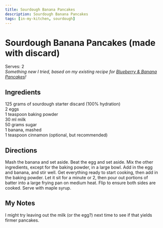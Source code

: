 ```yaml
---
title: Sourdough Banana Pancakes
description: Sourdough Banana Pancakes
tags: [in-my-kitchen, sourdough]
---
```


# Sourdough Banana Pancakes (made with discard)
Serves: 2  
*Something new I tried, based on my existing recipe for [Blueberry & Banana Pancakes](blueberry-banana-pancakes.md)!*

## Ingredients
125 grams of sourdough starter discard (100% hydration)  
2 eggs  
1 teaspoon baking powder  
30 ml milk  
50 grams sugar  
1 banana, mashed  
1 teaspoon cinnamon (optional, but recommended)

## Directions
Mash the banana and set aside. Beat the egg and set aside. Mix the other ingredients, except for the baking powder, in a large bowl. Add in the egg and banana, and stir well. Get everything ready to start cooking, then add in the baking powder. Let it sit for a minute or 2, then pour out portions of batter into a large frying pan on medium heat. Flip to ensure both sides are cooked. Serve with maple syrup.

## My Notes
I might try leaving out the milk (or the egg?) next time to see if that yields firmer pancakes.